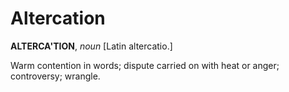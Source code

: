 # Altercation

**ALTERCA'TION**, _noun_ \[Latin altercatio.\]

Warm contention in words; dispute carried on with heat or anger; controversy; wrangle.